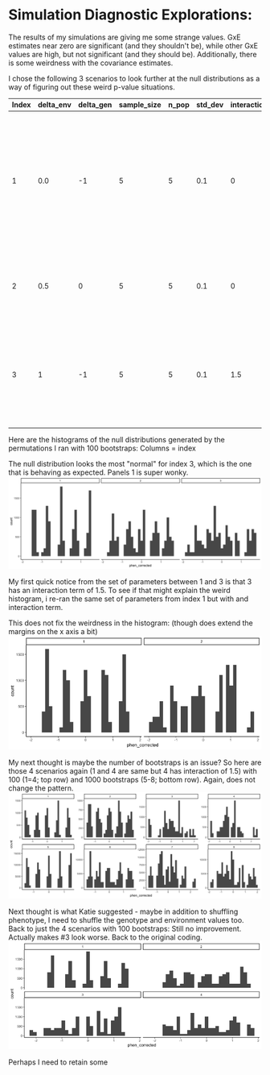 # Simulation Diagnostic Explorations: 

The results of my simulations are giving me some strange values. GxE estimates near zero are significant (and they shouldn't be), while other GxE values are high, but not significant (and they should be). Additionally, there is some weirdness with the covariance estimates. 

I chose the following 3 scenarios to look further at the null distributions as a way of figuring out these weird p-value situations. 

Index | delta_env | delta_gen | sample_size | n_pop | std_dev | interaction | reason 
---|---|---|---|---|---|---|---
1 | 0.0| -1|5|5|0.1|0| The GxE is near zero yet p <0.01. Also, the true_cov is -.21 with p = 0.27 but is weird because index = 2 is higher true_cov but lower pvalue
2 | 0.5| 0|5|5|0.1|0| The cov estimate is higher than index=1 but the pvalue is lower
3 | 1| -1|5|5|0.1|1.5|This one has a high GxE and is significant - this one is behaving the way I would expect for GxE. 


Here are the histograms of the null distributions generated by the permutations I ran with 100 bootstraps: 
Columns = index

The null distribution looks the most "normal" for index 3, which is the one that is behaving as expected. Panels 1 is super wonky.
![image](https://github.com/RCN-ECS/CnGV/blob/master/results/Sim_03152020/PvalueHistogram.png)

My first quick notice from the set of parameters between 1 and 3 is that 3 has an interaction term of 1.5. To see if that might explain the weird histogram, i re-ran the same set of parameters from index 1 but with and interaction term. 

This does not fix the weirdness in the histogram: (though does extend the margins on the x axis a bit)
![image](https://github.com/RCN-ECS/CnGV/blob/master/results/Sim_03152020/histogram_addedint.png)

My next thought is maybe the number of bootstraps is an issue? So here are those 4 scenarios again (1 and 4 are same but 4 has interaction of 1.5) with 100 (1=4; top row) and 1000 bootstraps (5-8; bottom row). Again, does not change the pattern.
![image](https://github.com/RCN-ECS/CnGV/blob/master/results/Sim_03152020/hundredthousand.png)

Next thought is what Katie suggested - maybe in addition to shuffling phenotype, I need to shuffle the genotype and environment values too. Back to just the 4 scenarios with 100 bootstraps: Still no improvement. Actually makes #3 look worse. Back to the original coding. 
![image](https://github.com/RCN-ECS/CnGV/blob/master/results/Sim_03152020/genenvshuffletoo.png)

Perhaps I need to retain some 
